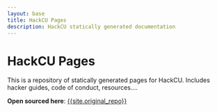 ```yaml
---
layout: base
title: HackCU Pages
description: HackCU statically generated documentation
---
```


# HackCU Pages

This is a repository of statically generated pages for HackCU. Includes hacker guides, code of conduct, resources....

**Open sourced here**: [{{site.original_repo}}]({{site.original_repo}})